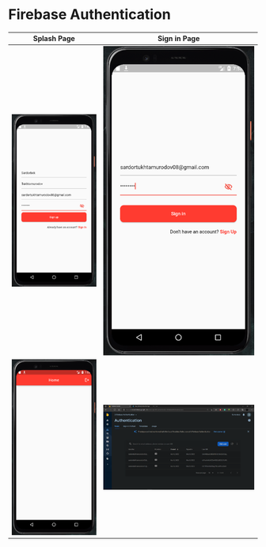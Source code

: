 # Firebase Authentication

| Splash Page | Sign in Page |
|----------------|:----------------:|
| ![Sign up Page](assets/readme/img.png) | ![Sign in Page](assets/readme/img_1.png) |
| ![Home Page](assets/readme/img_2.png) | ![Firebase Console](assets/readme/img_3.png) |